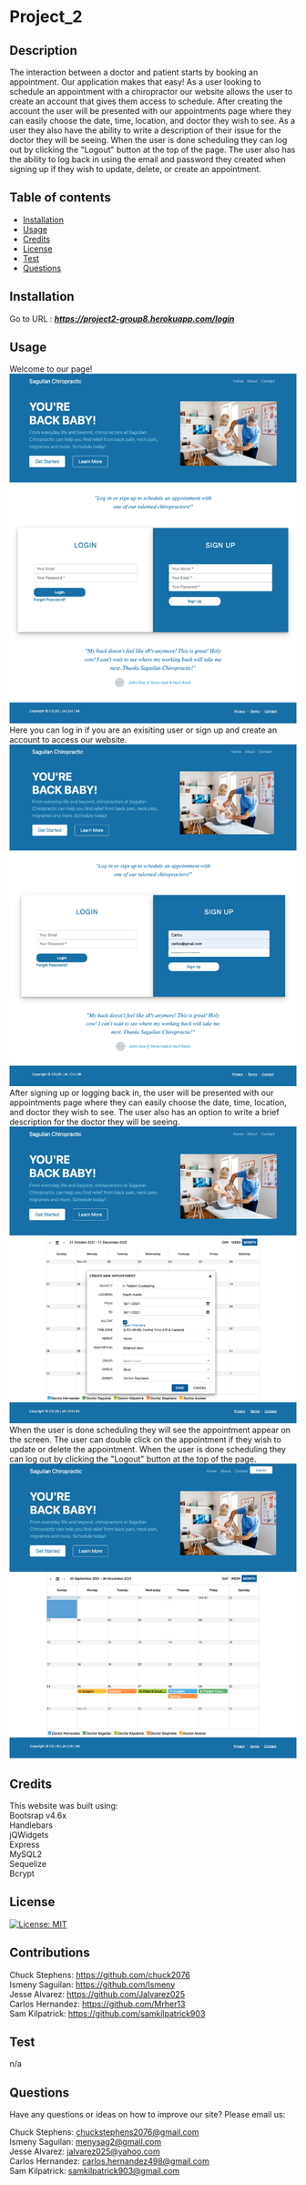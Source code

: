# Project_2

## Description
 The interaction between a doctor and patient starts by booking an appointment. Our application makes that easy! As a user looking to schedule an appointment with a chiropractor our website allows the user to create an account that gives them access to schedule. After creating the account the user will be presented with our appointments page where they can easily choose the date, time, location, and doctor they wish to see. As a user they also have the ability to write a description of their issue for the doctor they will be seeing. When the user is done scheduling they can log out by clicking the "Logout" button at the top of the page. The user also has the ability to log back in using the email and password they created when signing up if they wish to update, delete, or create an appointment. 


## Table of contents
  - [Installation](#installation)
  - [Usage](#usage)
  - [Credits](#credits)
  - [License](#license)
  - [Test](#test)
  - [Questions](#questions)
  

## Installation
Go to URL : ***https://project2-group8.herokuapp.com/login*** 




## Usage
Welcome to our page!
![Screenshot](assets/loginpage.png)<br>
Here you can log in if you are an exisiting user or sign up and create an account to access our website.
![Screenshot](assets/signup.png)<br>
After signing up or logging back in, the user will be presented with our appointments page where they can easily choose the date, time, location, and doctor they wish to see. The user also has an option to write a brief description for the doctor they will be seeing. 
![Screenshot](assets/createappointment.png)<br>
When the user is done scheduling they will see the appointment appear on the screen. The user can double click on the appointment if they wish to update or delete the appointment. When the user is done scheduling they can log out by clicking the "Logout" button at the top of the page. 
![Screenshot](assets/logout.png)<br>


## Credits
This website was built using: <br >
Bootsrap v4.6x <br>
Handlebars <br>
jQWidgets <br>
Express <br>
MySQL2 <br>
Sequelize <br>
Bcrypt <br>




## License

[![License: MIT](https://img.shields.io/badge/License-MIT-yellow.svg)](https://opensource.org/licenses/MIT)

## Contributions
Chuck Stephens: https://github.com/chuck2076 <br>
Ismeny Saguilan: https://github.com/Ismeny <br>
Jesse Alvarez: https://github.com/Jalvarez025 <br>
Carlos Hernandez: https://github.com/Mrher13 <br>
Sam Kilpatrick: https://github.com/samkilpatrick903 <br>

## Test
n/a
## Questions
Have any questions or ideas on how to improve our site? Please email us: <br>

Chuck Stephens: chuckstephens2076@gmail.com <br>
Ismeny Saguilan: menysag2@gmail.com <br>
Jesse Alvarez: jalvarez025@yahoo.com <br>
Carlos Hernandez: carlos.hernandez498@gmail.com <br>
Sam Kilpatrick: samkilpatrick903@gmail.com <br>